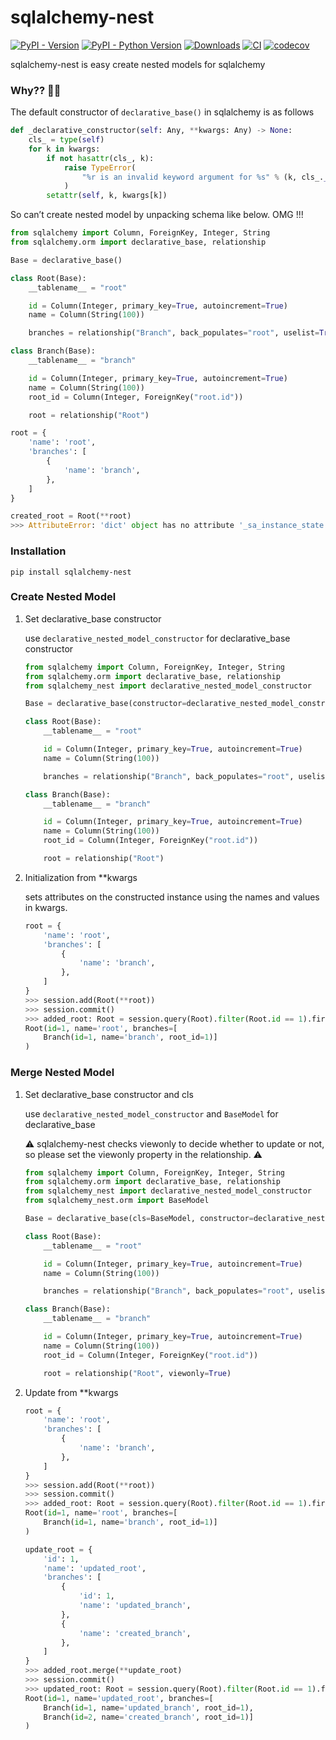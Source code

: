 # sqlalchemy-nest

[![PyPI - Version](https://img.shields.io/pypi/v/sqlalchemy-nest)](https://pypi.org/project/sqlalchemy-nest/)
[![PyPI - Python Version](https://img.shields.io/pypi/pyversions/sqlalchemy-nest)](https://pypi.org/project/sqlalchemy-nest/)
[![Downloads](https://static.pepy.tech/badge/sqlalchemy-nest)](https://pepy.tech/project/sqlalchemy-nest)
[![CI](https://github.com/satorudev976/sqlalchemy-nest/actions/workflows/ci.yml/badge.svg?branch=main)](https://github.com/satorudev976/sqlalchemy-nest/actions/workflows/ci.yml)
[![codecov](https://codecov.io/gh/satorudev976/sqlalchemy-nest/graph/badge.svg?token=67ESOOAA5E)](https://codecov.io/gh/satorudev976/sqlalchemy-nest)

sqlalchemy-nest is easy create nested models for sqlalchemy

### Why?? 🧐🧐

The default constructor of ```declarative_base()``` in sqlalchemy is as follows

```python
def _declarative_constructor(self: Any, **kwargs: Any) -> None:
    cls_ = type(self)
    for k in kwargs:
        if not hasattr(cls_, k):
            raise TypeError(
                "%r is an invalid keyword argument for %s" % (k, cls_.__name__)
            )
        setattr(self, k, kwargs[k])

```

So can’t create nested model by unpacking schema like below. OMG !!!

```python
from sqlalchemy import Column, ForeignKey, Integer, String
from sqlalchemy.orm import declarative_base, relationship

Base = declarative_base()

class Root(Base):
    __tablename__ = "root"

    id = Column(Integer, primary_key=True, autoincrement=True)
    name = Column(String(100))

    branches = relationship("Branch", back_populates="root", uselist=True, lazy="joined")

class Branch(Base):
    __tablename__ = "branch"

    id = Column(Integer, primary_key=True, autoincrement=True)
    name = Column(String(100))
    root_id = Column(Integer, ForeignKey("root.id"))

    root = relationship("Root")

root = {
    'name': 'root',
    'branches': [
        {
            'name': 'branch',
        },
    ]
}

created_root = Root(**root)
>>> AttributeError: 'dict' object has no attribute '_sa_instance_state'
```


### Installation

```
pip install sqlalchemy-nest
```

### Create Nested Model

1. Set declarative_base constructor

    use ```declarative_nested_model_constructor``` for declarative_base constructor

    ```python
    from sqlalchemy import Column, ForeignKey, Integer, String
    from sqlalchemy.orm import declarative_base, relationship
    from sqlalchemy_nest import declarative_nested_model_constructor

    Base = declarative_base(constructor=declarative_nested_model_constructor)

    class Root(Base):
        __tablename__ = "root"

        id = Column(Integer, primary_key=True, autoincrement=True)
        name = Column(String(100))

        branches = relationship("Branch", back_populates="root", uselist=True, lazy="joined")

    class Branch(Base):
        __tablename__ = "branch"

        id = Column(Integer, primary_key=True, autoincrement=True)
        name = Column(String(100))
        root_id = Column(Integer, ForeignKey("root.id"))

        root = relationship("Root")
    ```

1. Initialization from **kwargs

    sets attributes on the constructed instance using the names and values in kwargs.

    ```python
    root = {
        'name': 'root',
        'branches': [
            {
                'name': 'branch',
            },
        ]
    }
    >>> session.add(Root(**root))
    >>> session.commit()
    >>> added_root: Root = session.query(Root).filter(Root.id == 1).first()
    Root(id=1, name='root', branches=[
        Branch(id=1, name='branch', root_id=1)]
    )
    ```

### Merge Nested Model

1. Set declarative_base constructor and cls

    use ```declarative_nested_model_constructor```  and ```BaseModel``` for declarative_base

    ⚠ sqlalchemy-nest checks viewonly to decide whether to update or not, so please set the viewonly property in the relationship. ⚠

    ```python
    from sqlalchemy import Column, ForeignKey, Integer, String
    from sqlalchemy.orm import declarative_base, relationship
    from sqlalchemy_nest import declarative_nested_model_constructor
    from sqlalchemy_nest.orm import BaseModel

    Base = declarative_base(cls=BaseModel, constructor=declarative_nested_model_constructor)

    class Root(Base):
        __tablename__ = "root"

        id = Column(Integer, primary_key=True, autoincrement=True)
        name = Column(String(100))

        branches = relationship("Branch", back_populates="root", uselist=True, lazy="joined")

    class Branch(Base):
        __tablename__ = "branch"

        id = Column(Integer, primary_key=True, autoincrement=True)
        name = Column(String(100))
        root_id = Column(Integer, ForeignKey("root.id"))

        root = relationship("Root", viewonly=True)
    ```

1. Update from **kwargs


    ```python
    root = {
        'name': 'root',
        'branches': [
            {
                'name': 'branch',
            },
        ]
    }
    >>> session.add(Root(**root))
    >>> session.commit()
    >>> added_root: Root = session.query(Root).filter(Root.id == 1).first()
    Root(id=1, name='root', branches=[
        Branch(id=1, name='branch', root_id=1)]
    )

    update_root = {
        'id': 1,
        'name': 'updated_root',
        'branches': [
            {
                'id': 1,
                'name': 'updated_branch',
            },
            {
                'name': 'created_branch',
            },
        ]
    }
    >>> added_root.merge(**update_root)
    >>> session.commit()
    >>> updated_root: Root = session.query(Root).filter(Root.id == 1).first()
    Root(id=1, name='updated_root', branches=[
        Branch(id=1, name='updated_branch', root_id=1),
        Branch(id=2, name='created_branch', root_id=1)]
    )
    ```
